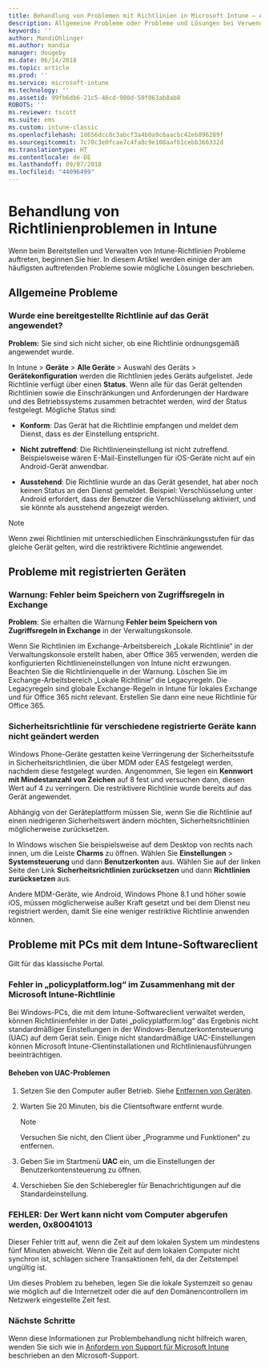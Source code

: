 ```yaml
---
title: Behandlung von Problemen mit Richtlinien in Microsoft Intune – Azure | Microsoft-Dokumentation
description: Allgemeine Probleme oder Probleme und Lösungen bei Verwendung von Richtlinien in Microsoft Intune
keywords: ''
author: MandiOhlinger
ms.author: mandia
manager: dougeby
ms.date: 06/14/2018
ms.topic: article
ms.prod: ''
ms.service: microsoft-intune
ms.technology: ''
ms.assetid: 99fb6db6-21c5-46cd-980d-50f063ab8ab8
ROBOTS: ''
ms.reviewer: tscott
ms.suite: ems
ms.custom: intune-classic
ms.openlocfilehash: 1d656dcc8c3abcf3a4b0a9c6aacbc42eb896289f
ms.sourcegitcommit: 7c70c3e0fcae7c4fa8c9e108aafb1cebb366332d
ms.translationtype: HT
ms.contentlocale: de-DE
ms.lasthandoff: 09/07/2018
ms.locfileid: "44096499"
---
```

# <a name="troubleshoot-policies-in-intune"></a>Behandlung von Richtlinienproblemen in Intune

Wenn beim Bereitstellen und Verwalten von Intune-Richtlinien Probleme auftreten, beginnen Sie hier. In diesem Artikel werden einige der am häufigsten auftretenden Probleme sowie mögliche Lösungen beschrieben.

## <a name="general-issues"></a>Allgemeine Probleme

### <a name="was-a-deployed-policy-applied-to-the-device"></a>Wurde eine bereitgestellte Richtlinie auf das Gerät angewendet?
**Problem:** Sie sind sich nicht sicher, ob eine Richtlinie ordnungsgemäß angewendet wurde.

In Intune > **Geräte** > **Alle Geräte** > Auswahl des Geräts > **Gerätekonfiguration** werden die Richtlinien jedes Geräts aufgelistet. Jede Richtlinie verfügt über einen **Status**. Wenn alle für das Gerät geltenden Richtlinien sowie die Einschränkungen und Anforderungen der Hardware und des Betriebssystems zusammen betrachtet werden, wird der Status festgelegt. Mögliche Status sind:

- **Konform**: Das Gerät hat die Richtlinie empfangen und meldet dem Dienst, dass es der Einstellung entspricht.

- **Nicht zutreffend**: Die Richtlinieneinstellung ist nicht zutreffend. Beispielsweise wären E-Mail-Einstellungen für iOS-Geräte nicht auf ein Android-Gerät anwendbar.

- **Ausstehend**: Die Richtlinie wurde an das Gerät gesendet, hat aber noch keinen Status an den Dienst gemeldet. Beispiel: Verschlüsselung unter Android erfordert, dass der Benutzer die Verschlüsselung aktiviert, und sie könnte als ausstehend angezeigt werden.

> [!NOTE]
> Wenn zwei Richtlinien mit unterschiedlichen Einschränkungsstufen für das gleiche Gerät gelten, wird die restriktivere Richtlinie angewendet.

## <a name="issues-with-enrolled-devices"></a>Probleme mit registrierten Geräten

### <a name="alert-saving-of-access-rules-to-exchange-has-failed"></a>Warnung: Fehler beim Speichern von Zugriffsregeln in Exchange
**Problem**: Sie erhalten die Warnung **Fehler beim Speichern von Zugriffsregeln in Exchange**  in der Verwaltungskonsole.

Wenn Sie Richtlinien im Exchange-Arbeitsbereich „Lokale Richtlinie“ in der Verwaltungskonsole erstellt haben, aber Office 365 verwenden, werden die konfigurierten Richtlinieneinstellungen von Intune nicht erzwungen. Beachten Sie die Richtlinienquelle in der Warnung.  Löschen Sie im Exchange-Arbeitsbereich „Lokale Richtlinie“ die Legacyregeln. Die Legacyregeln sind globale Exchange-Regeln in Intune für lokales Exchange und für Office 365 nicht relevant. Erstellen Sie dann eine neue Richtlinie für Office 365.

### <a name="cannot-change-security-policy-for-various-enrolled-devices"></a>Sicherheitsrichtlinie für verschiedene registrierte Geräte kann nicht geändert werden
Windows Phone-Geräte gestatten keine Verringerung der Sicherheitsstufe in Sicherheitsrichtlinien, die über MDM oder EAS festgelegt werden, nachdem diese festgelegt wurden. Angenommen, Sie legen ein **Kennwort mit Mindestanzahl von Zeichen** auf 8 fest und versuchen dann, diesen Wert auf 4 zu verringern. Die restriktivere Richtlinie wurde bereits auf das Gerät angewendet.

Abhängig von der Geräteplattform müssen Sie, wenn Sie die Richtlinie auf einen niedrigeren Sicherheitswert ändern möchten, Sicherheitsrichtlinien möglicherweise zurücksetzen.

In Windows wischen Sie beispielsweise auf dem Desktop von rechts nach innen, um die Leiste **Charms** zu öffnen. Wählen Sie **Einstellungen** > **Systemsteuerung** und dann **Benutzerkonten** aus. Wählen Sie auf der linken Seite den Link **Sicherheitsrichtlinien zurücksetzen** und dann **Richtlinien zurücksetzen** aus.

Andere MDM-Geräte, wie Android, Windows Phone 8.1 und höher sowie iOS, müssen möglicherweise außer Kraft gesetzt und bei dem Dienst neu registriert werden, damit Sie eine weniger restriktive Richtlinie anwenden können.

## <a name="issues-with-pcs-that-run-the-intune-software-client"></a>Probleme mit PCs mit dem Intune-Softwareclient

Gilt für das klassische Portal.

### <a name="microsoft-intune-policy-related-errors-in-policyplatformlog"></a>Fehler in „policyplatform.log“ im Zusammenhang mit der Microsoft Intune-Richtlinie
Bei Windows-PCs, die mit dem Intune-Softwareclient verwaltet werden, können Richtlinienfehler in der Datei „policyplatform.log“ das Ergebnis nicht standardmäßiger Einstellungen in der Windows-Benutzerkontensteuerung (UAC) auf dem Gerät sein. Einige nicht standardmäßige UAC-Einstellungen können Microsoft Intune-Clientinstallationen und Richtlinienausführungen beeinträchtigen.

#### <a name="resolve-uac-issues"></a>Beheben von UAC-Problemen

1. Setzen Sie den Computer außer Betrieb. Siehe [Entfernen von Geräten](devices-wipe.md).

2. Warten Sie 20 Minuten, bis die Clientsoftware entfernt wurde.

    > [!NOTE]
    > Versuchen Sie nicht, den Client über „Programme und Funktionen“ zu entfernen.

3. Geben Sie im Startmenü **UAC** ein, um die Einstellungen der Benutzerkontensteuerung zu öffnen.

4. Verschieben Sie den Schieberegler für Benachrichtigungen auf die Standardeinstellung.

### <a name="error-cannot-obtain-the-value-from-the-computer-0x80041013"></a>FEHLER: Der Wert kann nicht vom Computer abgerufen werden, 0x80041013
Dieser Fehler tritt auf, wenn die Zeit auf dem lokalen System um mindestens fünf Minuten abweicht. Wenn die Zeit auf dem lokalen Computer nicht synchron ist, schlagen sichere Transaktionen fehl, da der Zeitstempel ungültig ist.

Um dieses Problem zu beheben, legen Sie die lokale Systemzeit so genau wie möglich auf die Internetzeit oder die auf den Domänencontrollern im Netzwerk eingestellte Zeit fest.

### <a name="next-steps"></a>Nächste Schritte
Wenn diese Informationen zur Problembehandlung nicht hilfreich waren, wenden Sie sich wie in [Anfordern von Support für Microsoft Intune](get-support.md) beschrieben an den Microsoft-Support.
